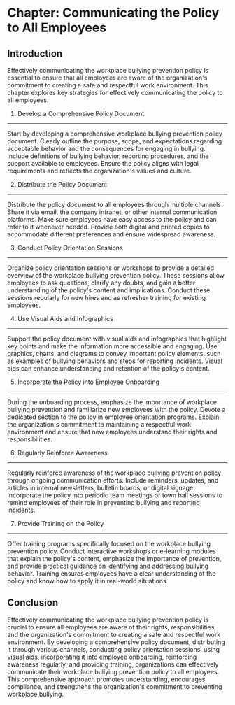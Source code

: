 Chapter: Communicating the Policy to All Employees
==================================================

Introduction
------------

Effectively communicating the workplace bullying prevention policy is essential to ensure that all employees are aware of the organization's commitment to creating a safe and respectful work environment. This chapter explores key strategies for effectively communicating the policy to all employees.

1. Develop a Comprehensive Policy Document
------------------------------------------

Start by developing a comprehensive workplace bullying prevention policy document. Clearly outline the purpose, scope, and expectations regarding acceptable behavior and the consequences for engaging in bullying. Include definitions of bullying behavior, reporting procedures, and the support available to employees. Ensure the policy aligns with legal requirements and reflects the organization's values and culture.

2. Distribute the Policy Document
---------------------------------

Distribute the policy document to all employees through multiple channels. Share it via email, the company intranet, or other internal communication platforms. Make sure employees have easy access to the policy and can refer to it whenever needed. Provide both digital and printed copies to accommodate different preferences and ensure widespread awareness.

3. Conduct Policy Orientation Sessions
--------------------------------------

Organize policy orientation sessions or workshops to provide a detailed overview of the workplace bullying prevention policy. These sessions allow employees to ask questions, clarify any doubts, and gain a better understanding of the policy's content and implications. Conduct these sessions regularly for new hires and as refresher training for existing employees.

4. Use Visual Aids and Infographics
-----------------------------------

Support the policy document with visual aids and infographics that highlight key points and make the information more accessible and engaging. Use graphics, charts, and diagrams to convey important policy elements, such as examples of bullying behaviors and steps for reporting incidents. Visual aids can enhance understanding and retention of the policy's content.

5. Incorporate the Policy into Employee Onboarding
--------------------------------------------------

During the onboarding process, emphasize the importance of workplace bullying prevention and familiarize new employees with the policy. Devote a dedicated section to the policy in employee orientation programs. Explain the organization's commitment to maintaining a respectful work environment and ensure that new employees understand their rights and responsibilities.

6. Regularly Reinforce Awareness
--------------------------------

Regularly reinforce awareness of the workplace bullying prevention policy through ongoing communication efforts. Include reminders, updates, and articles in internal newsletters, bulletin boards, or digital signage. Incorporate the policy into periodic team meetings or town hall sessions to remind employees of their role in preventing bullying and reporting incidents.

7. Provide Training on the Policy
---------------------------------

Offer training programs specifically focused on the workplace bullying prevention policy. Conduct interactive workshops or e-learning modules that explain the policy's content, emphasize the importance of prevention, and provide practical guidance on identifying and addressing bullying behavior. Training ensures employees have a clear understanding of the policy and know how to apply it in real-world situations.

Conclusion
----------

Effectively communicating the workplace bullying prevention policy is crucial to ensure all employees are aware of their rights, responsibilities, and the organization's commitment to creating a safe and respectful work environment. By developing a comprehensive policy document, distributing it through various channels, conducting policy orientation sessions, using visual aids, incorporating it into employee onboarding, reinforcing awareness regularly, and providing training, organizations can effectively communicate their workplace bullying prevention policy to all employees. This comprehensive approach promotes understanding, encourages compliance, and strengthens the organization's commitment to preventing workplace bullying.
